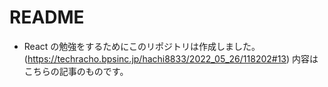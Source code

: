 # README

- React の勉強をするためにこのリポジトリは作成しました。(https://techracho.bpsinc.jp/hachi8833/2022_05_26/118202#13) 内容はこちらの記事のものです。
